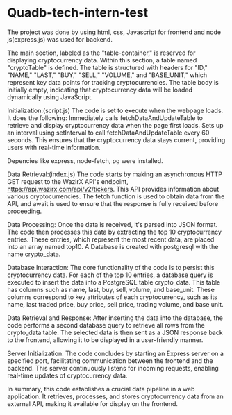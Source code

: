# Quadb-tech-intern-test

The project was done by using html, css, Javascript for frontend and node js(express.js) was used for backend.

The main section, labeled as the "table-container," is reserved for displaying cryptocurrency data. Within this section, a table named "cryptoTable" is defined. The table is structured with headers for "ID," "NAME," "LAST," "BUY," "SELL," "VOLUME," and "BASE_UNIT," which represent key data points for tracking cryptocurrencies. The table body is initially empty, indicating that cryptocurrency data will be loaded dynamically using JavaScript.

Initialization:(script.js)
The code is set to execute when the webpage loads. It does the following:
Immediately calls fetchDataAndUpdateTable to retrieve and display cryptocurrency data when the page first loads.
Sets up an interval using setInterval to call fetchDataAndUpdateTable every 60 seconds. This ensures that the cryptocurrency data stays current, providing users with real-time information.

Depencies like express, node-fetch, pg were installed.

Data Retrieval:(index.js)
The code starts by making an asynchronous HTTP GET request to the WazirX API's endpoint, https://api.wazirx.com/api/v2/tickers. This API provides information about various cryptocurrencies. The fetch function is used to obtain data from the API, and await is used to ensure that the response is fully received before proceeding.

Data Processing:
Once the data is received, it's parsed into JSON format. The code then processes this data by extracting the top 10 cryptocurrency entries. These entries, which represent the most recent data, are placed into an array named top10. A Database is created with postgresql with the name crypto_data.

Database Interaction:
The core functionality of the code is to persist this cryptocurrency data. For each of the top 10 entries, a database query is executed to insert the data into a PostgreSQL table crypto_data. This table has columns such as name, last, buy, sell, volume, and base_unit. These columns correspond to key attributes of each cryptocurrency, such as its name, last traded price, buy price, sell price, trading volume, and base unit.

Data Retrieval and Response:
After inserting the data into the database, the code performs a second database query to retrieve all rows from the crypto_data table. The selected data is then sent as a JSON response back to the frontend, allowing it to be displayed in a user-friendly manner.

Server Initialization:
The code concludes by starting an Express server on a specified port, facilitating communication between the frontend and the backend. This server continuously listens for incoming requests, enabling real-time updates of cryptocurrency data.

In summary, this code establishes a crucial data pipeline in a web application. It retrieves, processes, and stores cryptocurrency data from an external API, making it available for display on the frontend.
